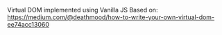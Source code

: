 Virtual DOM implemented using Vanilla JS
Based on:
https://medium.com/@deathmood/how-to-write-your-own-virtual-dom-ee74acc13060